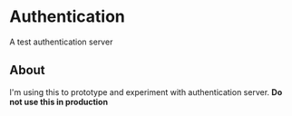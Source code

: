 # Authentication
A test authentication server

## About
I'm using this to prototype and experiment with authentication server. **Do not use this in production**